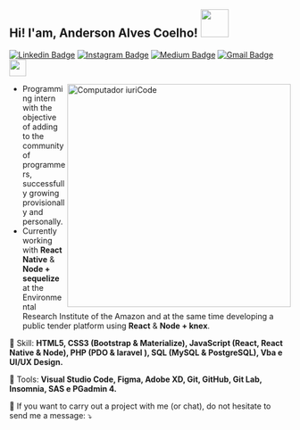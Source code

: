 <h2> Hi! I'am, Anderson Alves Coelho! <img src="https://dkrn4sk0rn31v.cloudfront.net/2018/05/29070459/pixelart-octocat.gif" width="50"></h2>

[![Linkedin Badge](https://img.shields.io/badge/-LinkedIn-blue?style=flat-square&logo=Linkedin&logoColor=white&link=https://www.linkedin.com/in/anajuliabit/)](https://www.linkedin.com/in/anderson-alves-coelho/)
[![Instagram Badge](https://img.shields.io/badge/-Instagram-purple?style=flat-square&logo=Instagram&logoColor=white&link=https://www.instagram.com/anajuliabit/)](https://www.instagram.com/_anderson_alves/)
[![Medium Badge](https://img.shields.io/badge/-Medium-000?style=flat-square&logo=Medium&logoColor=white&&link=https://medium.com/@anajuliabit)](https://a0a0coelho0.medium.com/)
[![Gmail Badge](https://img.shields.io/badge/-Gmail-c14438?style=flat-square&logo=Gmail&logoColor=white&link=mailto:anajuliabit@gmail.com)](mailto:a0a0coelho0@gmailcom)
<a href="https://discord.gg/8YeVAYcZza" alt="Discord">
  <img src="https://image.flaticon.com/icons/png/512/2111/2111370.png" min-width="30px" max-width="30px" width="30px"/>
</a>

<img src="https://media0.giphy.com/media/gUNA7QH4AeLde/giphy.gif" min-width="400px" max-width="400px" width="400px" align="right" alt="Computador iuriCode">
<p align="left"> 
  <ul>
  <li>Programming intern with the objective of adding to the community of programmers, successfully growing provisionally and personally.</li> 
  <li>Currently working with <strong>React Native</strong> & <strong>Node + sequelize</strong> at the Environmental Research Institute of the Amazon and at the same time developing a public tender platform using <strong>React</strong> & <strong>Node + knex</strong>. </li>
  </ul>
</p>

<p align="left">
  💎 Skill: <strong>HTML5, CSS3 (Bootstrap &  Materialize), JavaScript (React, React Native & Node), PHP (PDO & laravel ), SQL (MySQL & PostgreSQL),  Vba e UI/UX Design.</strong>
</p>

<p align="left">
  🔨 Tools: <strong>Visual Studio Code, Figma, Adobe XD, Git, GitHub, Git Lab, Insomnia, SAS e PGadmin 4.</strong>
</p>

<p align="left">
  💌 If you want to carry out a project with me (or chat), do not hesitate to send me a message: ⤵️
</p>

